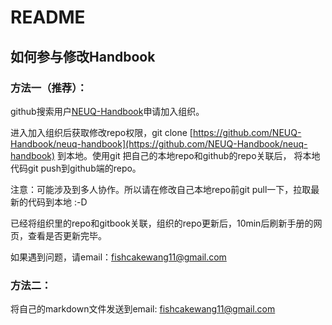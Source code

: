# README

## 如何参与修改Handbook

### 方法一（推荐）：

github搜索用户[NEUQ-Handbook](https://github.com/NEUQ-Handbook)申请加入组织。

进入加入组织后获取修改repo权限，git clone [https://github.com/NEUQ-Handbook/neuq-handbook](https://github.com/NEUQ-Handbook/neuq-handbook) 到本地。使用git 把自己的本地repo和github的repo关联后， 将本地代码git push到github端的repo。

注意：可能涉及到多人协作。所以请在修改自己本地repo前git pull一下，拉取最新的代码到本地 :-D

已经将组织里的repo和gitbook关联，组织的repo更新后，10min后刷新手册的网页，查看是否更新完毕。

如果遇到问题，请email：fishcakewang11@gmail.com

### 方法二：

将自己的markdown文件发送到email: fishcakewang11@gmail.com
